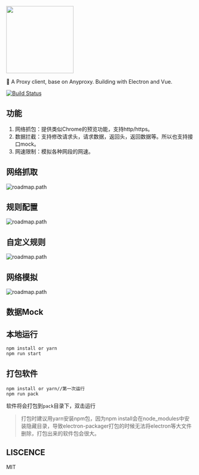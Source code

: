 <p><img width="180" src="https://raw.githubusercontent.com/fwon/blog/master/assets/electron-anyproxy-icon.png"></p>

📢  A Proxy client, base on Anyproxy. Building with Electron and Vue. 

[![Build Status](https://travis-ci.org/fwon/electron-anyproxy.svg?branch=master)](https://travis-ci.org/fwon/electron-anyproxy)

## 功能
1. 网络抓包：提供类似Chrome的预览功能，支持http/https。
2. 数据拦截：支持修改请求头，请求数据，返回头，返回数据等。所以也支持接口mock。
3. 网速限制：模拟各种网段的网速。

## 网络抓取
![roadmap.path](https://raw.githubusercontent.com/fwon/blog/master/assets/electron-anyproxy-shot-1.png)

## 规则配置
![roadmap.path](https://raw.githubusercontent.com/fwon/blog/master/assets/electron-anyproxy-shot-2.png)

## 自定义规则
![roadmap.path](https://raw.githubusercontent.com/fwon/blog/master/assets/electron-anyproxy-shot-3.png)

## 网络模拟
![roadmap.path](https://raw.githubusercontent.com/fwon/blog/master/assets/electron-anyproxy-shot-4.png)

## 数据Mock

## 本地运行
```
npm install or yarn
npm run start
```
## 打包软件
```
npm install or yarn//第一次运行
npm run pack
```
软件将会打包到`pack`目录下，双击运行
>打包时建议用yarn安装npm包，因为npm install会在node_modules中安装隐藏目录，导致electron-packager打包的时候无法将electron等大文件删除，打包出来的软件包会很大。

## LISCENCE
MIT
